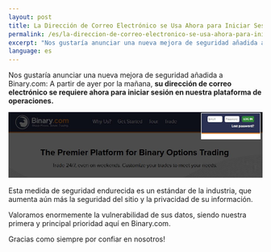 ```yaml
---
layout: post
title: La Dirección de Correo Electrónico se Usa Ahora para Iniciar Sesión, para Incrementar la Seguridad
permalink: /es/la-direccion-de-correo-electronico-se-usa-ahora-para-iniciar-sesion-para-incrementar-la-seguridad/
excerpt: "Nos gustaría anunciar una nueva mejora de seguridad añadida a Binary.com: A partir de ayer por la mañana, su dirección de correo electrónico se requiere ahora para iniciar sesión en nuestra plataforma..."
language: es
---
```



Nos gustaría anunciar una nueva mejora de seguridad añadida a Binary.com: A partir de ayer por la mañana, **su dirección de correo electrónico se requiere ahora para iniciar sesión en nuestra plataforma de operaciones.**

![](/images/loginid-email-new.jpg)

Esta medida de seguridad endurecida es un estándar de la industria, que aumenta aún más la seguridad del sitio y la privacidad de su información.

Valoramos enormemente la vulnerabilidad de sus datos, siendo nuestra primera y principal prioridad aquí en Binary.com.

Gracias como siempre por confiar en nosotros!
